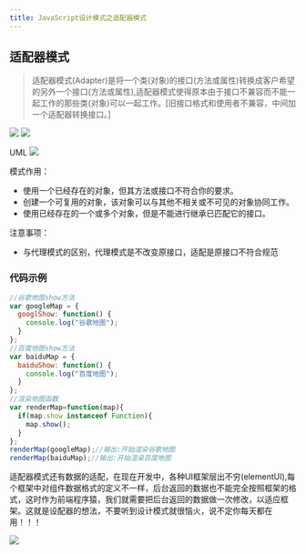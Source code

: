 ```yaml
---
title: JavaScript设计模式之适配器模式
---
```


## 适配器模式

> 适配器模式(Adapter)是将一个类(对象)的接口(方法或属性)转换成客户希望的另外一个接口(方法或属性),适配器模式使得原本由于接口不兼容而不能一起工作的那些类(对象)可以一起工作。[旧接口格式和使用者不兼容，中间加一个适配器转换接口。]

![](https://ask.qcloudimg.com/draft/5687933/ocek3dt0va.png?imageView2/2/w/1620)
![](https://ask.qcloudimg.com/draft/5687933/ooq4my8atm.png?imageView2/2/w/1620)

UML
![](https://ask.qcloudimg.com/draft/5687933/1zzboxeifl.png?imageView2/2/w/1620)

模式作用： 
- 使用一个已经存在的对象，但其方法或接口不符合你的要求。
- 创建一个可复用的对象，该对象可以与其他不相关或不可见的对象协同工作。
- 使用已经存在的一个或多个对象，但是不能进行继承已匹配它的接口。

注意事项：
- 与代理模式的区别，代理模式是不改变原接口，适配是原接口不符合规范

### 代码示例

```javascript
//谷歌地图show方法
var googleMap = {
  googlShow: function() {
    console.log("谷歌地图");
  }
};
//百度地图show方法
var baiduMap = {
  baiduShow: function() {
    console.log("百度地图");
  }
};
//渲染地图函数
var renderMap=function(map){
  if(map.show instanceof Function){
    map.show();        
  }
};
renderMap(googleMap);//输出:开始渲染谷歌地图
renderMap(baiduMap);//输出:开始渲染百度地图
```

适配器模式还有数据的适配，在现在开发中，各种UI框架层出不穷(elementUI),每个框架中对组件数据格式的定义不一样，后台返回的数据也不能完全按照框架的格式，这时作为前端程序猿，我们就需要把后台返回的数据做一次修改，以适应框架。这就是设配器的想法，不要听到设计模式就很恼火，说不定你每天都在用！！！

![](https://ask.qcloudimg.com/draft/5687933/ikppgi4s14.png?imageView2/2/w/1620)